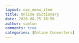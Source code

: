 ```yaml
---
layout: nav_menu_item
title: Online Dictionary
date: 2020-08-25 16:50
author: suntun
comments: true
categories: [Online Converters]
---
```


